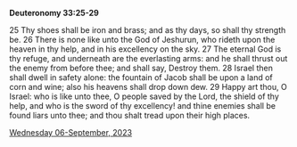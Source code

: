**Deuteronomy 33:25-29**

25 Thy shoes shall be iron and brass; and as thy days, so shall thy strength be. 26 There is none like unto the God of Jeshurun, who rideth upon the heaven in thy help, and in his excellency on the sky. 27 The eternal God is thy refuge, and underneath are the everlasting arms: and he shall thrust out the enemy from before thee; and shall say, Destroy them. 28 Israel then shall dwell in safety alone: the fountain of Jacob shall be upon a land of corn and wine; also his heavens shall drop down dew. 29 Happy art thou, O Israel: who is like unto thee, O people saved by the Lord, the shield of thy help, and who is the sword of thy excellency! and thine enemies shall be found liars unto thee; and thou shalt tread upon their high places. 

[Wednesday 06-September, 2023](https://getbible.life/kjv/Deuteronomy/33/25-29)
